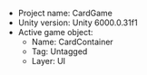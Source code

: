<!-- UNITY CODE ASSIST INSTRUCTIONS START -->
- Project name: CardGame
- Unity version: Unity 6000.0.31f1
- Active game object:
  - Name: CardContainer
  - Tag: Untagged
  - Layer: UI
<!-- UNITY CODE ASSIST INSTRUCTIONS END -->